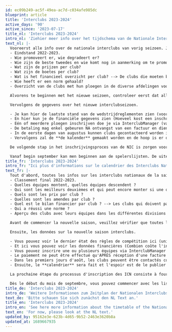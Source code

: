 ```yaml
---
id: ec09b249-ac5f-49ea-ac7d-c034afe985dc
blueprint: article
title: 'Interclubs 2023-2024'
active_days: '90'
active_since: '2023-07-17'
title_nl: 'Interclubs 2023-2024'
intro_nl: 'Ziehier meer info over het tijdschema van de Nationale Interclubs.'
text_nl: |-
  Vooreerst alle info over de nationale interclubs van vorig seizoen. Je kan in dit bestand de volgende zaken zien:
  - Eindstand 2022-2023.
  - Wie promoveert er, wie degradeert er?
  - Wie zijn de beste tweedes en wie komt nog in aanmerking om te promoveren indien één of meerdere ploegen niet kunnen promoveren?
  - Wat zijn de prijzen per club?
  - Wat zijn de boetes per club?
  - Wat is het financieel overzicht per club? --> De clubs die moeten betalen (te zien als er staat "te innen"), dienen dit te doen **VOOR 15/08/2023** NA ontvangst van een factuur (gelieve de mededeling te vermelden). De clubs die moeten ontvangen (te zien als er staat "te storten"), dienen te controleren als het IBAN-nr. en de BIC-code correct is (zo niet, onmiddellijk reageren naar [interclubs@frbe-kbsb-ksb.be](interclubs@frbe-kbsb-ksb.be)).
  - Wie heeft er een norm gehaald?
  - Overzicht van de clubs met hun ploegen in de diverse afdelingen voor het komende seizoen.

  Alvorens te beginnen met het nieuwe seizoen, controleer eerst dat alle clubinformatie correct staat. Dit kun je controleren door op de website van de KBSB in het hoofdmenu te klikken op Clubs en vervolgens Clubinfo (ofwel [deze link](https://www.frbe-kbsb-ksb.be/clubs/info)). Verdere e-mailcommunicatie over NIC zal gebeuren met de verantwoordelijke interclubs en de penningmeester (en het hoofde-mailadres). Mocht dit niet in orde zijn, dan dient een clubverantwoordelijke dit te corrigeren via Clubs > ClubManager (ofwel [deze link](https://www.frbe-kbsb-ksb.be/clubs/manager)). Het spreek voor zich dat dit een beveiligde site is en dat enkel geoorloofde personen binnen de club dit kunnen wijzigen.

  Vervolgens de gegevens over het nieuwe interclubseizoen.

  - Je kan hier de laatste stand van de wedstrijdreglementen zien (voorlopig enkel in het NL).
  - En hier kun je de financiële gegevens zien (Hoeveel kost een inschrijving? Wat kost een boete? Wat zijn de prijzen?)
  - Eén of meerdere ploegen inschrijven doe je via InterclubManager (vanuit de menu is dit Tools > InterclubManager ofwel via [deze link](https://www.frbe-kbsb-ksb.be/interclubs/manager)). Weeral een beveiligde site, in te geven door enkel geoorloofde personen. Let op dat er twee tabbladen zijn: de eerste voor de ploeggegevens en eventuele wensen, de tweede voor één of meerdere speelzalen. In geval van meerdere lokalen geef duidelijk aan welk lokaal wanneer en/of door welke ploegen gebruikt wordt. **Uiterlijke inschrijftermijn is 31/07/2023.** Wijzigingen aanbrengen aan de wensen nadien of inschrijven nadien is nog mogelijk, echter zonder enige garantie op het toekennen van de wensen.
  - De betaling mag enkel gebeuren NA ontvangst van een factuur en dient te gebeuren met vermelding van de mededeling. **De uiterlijke betalingsdatum is 31/08/2023.**
  - In de eerste dagen van augustus kunnen clubs gecontacteerd worden in verband met beste tweedes. Op die manier zou **de volledige verdeling** van de 12 ploegen in eerste, de 24 ploegen in tweede, de 48 ploegen in derde en de 96 ploegen in vierde afdeling **rond 05/08/2023** gekend moeten zijn.
  - Vervolgens zal de **de kalender** gemaakt worden en de hoop is er om die dan **tegen 20/08/2023** te publiceren.

  De volgende stap in het inschrijvingsproces van de NIC is zorgen voor spelers. Om dit te doen moeten eerst de clubs hun ledenhernieuwingen doen of nieuwe leden inschrijven. Controleer ook dat elke buitenlandse speler een FIDE-ID heeft en ook dat deze als Belgische ELO de FIDE-ELO (of als deze er geen heeft, de buitenlandse ELO) heeft gekregen. Alle verrichtingen rond de ledenadministratie dien je nog te doen via [de oude website](https://www.frbe-kbsb.be/sites/manager/GestionCOMMON/GestionLogin.php).

  Vanaf begin september kan men beginnen aan de spelerslijsten. De uiterste termijn hiervoor is 16/09/2023. Maar hier zal later meer over geïnformeerd worden.
title_fr: 'Interclubs 2023-2024'
intro_fr: "Ici plus d'informations sur le calendrier des Interclubs Nationaux."
text_fr: |-
  Tout d'abord, toutes les infos sur les interclubs nationaux de la saison dernière. Vous pouvez voir les éléments suivants dans ce fichier :
  - Classement final 2022-2023.
  - Quelles équipes montent, quelles équipes descendent ?
  - Qui sont les meilleurs deuxièmes et qui peut encore monter si une ou plusieurs équipes ne peuvent pas monter ?
  - Quels sont les prix par club ?
  - Quelles sont les amendes par club ?
  - Quel est le bilan financier par club ? --> Les clubs qui doivent payer (indiqués quand il est écrit "à encaisser") doivent le faire **AVANT LE 15/08/2023** APRÈS réception d'une facture (veuillez indiquer le décompte). Les clubs qui ont besoin de recevoir (indiqué quand il est écrit "à verser"), doivent vérifier si le numéro IBAN et le code BIC est correct (sinon, répondez immédiatement à [interclubs@frbe-kbsb-ksb.be](interclubs@frbe-kbsb-ksb.be)).
  - Qui a réussi une norme ?
  - Aperçu des clubs avec leurs équipes dans les différentes divisions pour la saison à venir.

  Avant de commencer la nouvelle saison, veuillez vérifier que toutes les informations du club sont correctes. Vous pouvez le vérifier en cliquant sur Cercles dans le menu principal du site web de la FRBE puis sur Club Info (ou [ce lien](https://www.frbe-kbsb-ksb.be/clubs/info)). Les autres communications par e-mail concernant le ICN se feront avec le directeur d'interclubs et le trésorier (et l'adresse e-mail principale). Si ce n'est pas en règle, un responsable de club doit le corriger via Cercles > ClubManager (ou [ce lien](https://www.frbe-kbsb-ksb.be/clubs/manager)). Il va sans dire qu'il s'agit d'un site sécurisé et que seules les personnes autorisées au sein du club peuvent y apporter des modifications.

  Ensuite, les données sur la nouvelle saison interclubs.

  - Vous pouvez voir le dernier état des règles de compétition ici (uniquement en NL pour l'instant).
  - Et ici vous pouvez voir les données financières (Combien coûte l'inscription ? Que coûte une amende ? Quels sont les prix ?)
  - Vous pouvez inscrire une ou plusieurs équipes via InterclubManager (depuis le menu c'est Outils > InterclubManager ou via [ce lien](https://www.frbe-kbsb-ksb.be/interclubs/manager)). Encore une fois un site sécurisé, accessible uniquement aux personnes autorisées. A noter qu'il y a deux onglets : le premier pour les détails de l'équipe et les éventuels souhaits, le second pour une ou plusieurs salles de jeux. Dans le cas de plusieurs salles, indiquez clairement quelle salle sera utilisée quand et/ou par quelles équipes. **La date limite d'inscription est le 31/07/2023.** Il est toujours possible de modifier les souhaits ultérieurement ou de s'inscrire ultérieurement, mais sans aucune garantie que les souhaits seront exaucés.
  - Le paiement ne peut être effectué qu'APRÈS réception d'une facture et doit être effectué avec référence au décompte. **La date d'échéance du paiement est le 31/08/2023.**
  - Dans les premiers jours d'août, les clubs peuvent être contactés concernant les meilleurs deuxièmes. Ainsi **la répartition complète** des 12 équipes en première, des 24 équipes en deuxième, des 48 équipes en troisième et des 96 équipes en quatrième division devrait être connue **vers le 05/08/2023**.
  - Ensuite, le **calendrier** sera fait et l'espoir est de le publier **pour le 20/08/2023**.

  La prochaine étape du processus d'inscription des ICN consiste à fournir des joueurs. Pour ce faire, les clubs doivent d'abord faire leurs renouvellements d'affiliations ou inscrire de nouveaux membres. Vérifiez également que chaque joueur étranger possède un ID FIDE et aussi que son ELO belge est bien l'ELO FIDE (ou s'il n'en a pas, l'ELO étranger). Il vous reste à effectuer toutes les transactions liées à l'administration des membres via [l'ancien site](https://www.frbe-kbsb.be/sites/manager/GestionCOMMON/GestionLogin.php).

  Dès le début du mois de septembre, vous pouvez commencer avec les listes de force. La date limite pour cela est le 16/09/2023. Mais vous serez informés plus à ce sujet plus tard.
title_de: 'Interclubs 2023-2024'
intro_de: 'Weitere Informationen zum Zeitplan der Nationalen Interclubs finden Sie hier.'
text_de: 'Bitte schauen Sie sich zunächst den NL Text an.'
title_en: 'Interclubs 2023-2024'
intro_en: 'See here more information about the timetable of the National Interclubs.'
text_en: 'For now, please look at the NL text.'
updated_by: 95162e3e-623b-4d65-9b52-2463e3620b8a
updated_at: 1689667935
---
```

